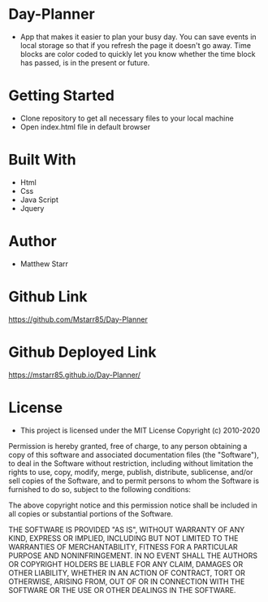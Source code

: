 # Day-Planner
- App that makes it easier to plan your busy day. You can save events in local storage so that if you refresh the page it doesn't go away. Time blocks are color coded to quickly let you know whether the time block has passed, is in the present or future.

# Getting Started 
- Clone repository to get all necessary files to your local machine
- Open index.html file in default browser 


# Built With 
- Html
- Css 
- Java Script 
- Jquery

# Author
- Matthew Starr

# Github Link
https://github.com/Mstarr85/Day-Planner

# Github Deployed Link

https://mstarr85.github.io/Day-Planner/


# License
- This project is licensed under the MIT License Copyright (c) 2010-2020

Permission is hereby granted, free of charge, to any person obtaining a copy
of this software and associated documentation files (the "Software"), to deal
in the Software without restriction, including without limitation the rights
to use, copy, modify, merge, publish, distribute, sublicense, and/or sell
copies of the Software, and to permit persons to whom the Software is
furnished to do so, subject to the following conditions:

The above copyright notice and this permission notice shall be included in
all copies or substantial portions of the Software.

THE SOFTWARE IS PROVIDED "AS IS", WITHOUT WARRANTY OF ANY KIND, EXPRESS OR
IMPLIED, INCLUDING BUT NOT LIMITED TO THE WARRANTIES OF MERCHANTABILITY,
FITNESS FOR A PARTICULAR PURPOSE AND NONINFRINGEMENT. IN NO EVENT SHALL THE
AUTHORS OR COPYRIGHT HOLDERS BE LIABLE FOR ANY CLAIM, DAMAGES OR OTHER
LIABILITY, WHETHER IN AN ACTION OF CONTRACT, TORT OR OTHERWISE, ARISING FROM,
OUT OF OR IN CONNECTION WITH THE SOFTWARE OR THE USE OR OTHER DEALINGS IN
THE SOFTWARE.





    

